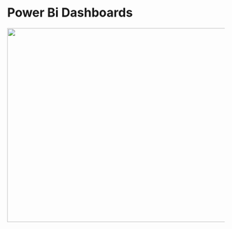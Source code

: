 # Power Bi Dashboards

<div align="center">
<img src="https://github.com/TaberNater96/Dashboards/assets/127979108/bf35b633-ca8b-45fc-ad03-8eaea2affc0e" width="800" height="450">
    </div>
